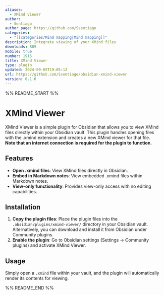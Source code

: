 ```yaml
---
aliases:
  - XMind Viewer
author:
  - Sentiago
author_page: https://github.com/Ssentiago
categories:
  - "[[categories/Mind mapping|Mind mapping]]"
description: Integrate viewing of your XMind files
downloads: 809
mobile: true
number: 1915
title: XMind Viewer
type: plugin
updated: 2024-09-09T19:05:12
url: https://github.com/Ssentiago/obsidian-xmind-viewer
version: 0.1.0
---
```


%% README_START %%

# XMind Viewer

XMind Viewer is a simple plugin for Obsidian that allows you to view XMind files directly 
within your Obsidian vault. This plugin handles opening files with the .xmind extension and 
creates a new XMind viewer for that file.
**Note that an internet connection is required for the plugin to function.**

## Features

- **Open .xmind files**: View XMind files directly in Obsidian.
- **Embed in Markdown notes**: View embedded .xmind files within Markdown notes.
- **View-only functionality**: Provides view-only access with no editing capabilities.

## Installation

1. **Copy the plugin files**: Place the plugin files into the `.obsidian/plugins/xmind-viewer/` 
   directory in your Obsidian vault. Alternatively, you can download and install it from Obsidian under Community plugins.
2. **Enable the plugin**: Go to Obsidian settings (Settings → Community plugins) and activate XMind Viewer.

## Usage

Simply open a `.xmind` file within your vault, and the plugin will automatically render its contents for viewing.


%% README_END %%